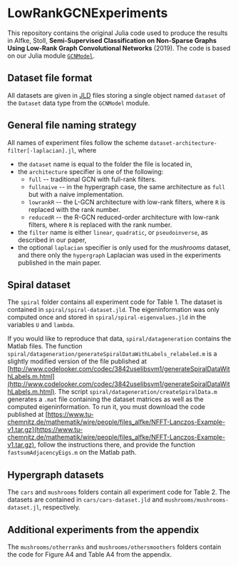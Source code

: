 # LowRankGCNExperiments

This repository contains the original Julia code used to produce the results in Alfke, Stoll, **Semi-Supervised Classification on Non-Sparse Graphs Using Low-Rank Graph Convolutional Networks** (2019). The code is based on our Julia module [``GCNModel``](https://github.com/dominikalfke/GCNModel).


## Dataset file format

All datasets are given in [JLD](https://github.com/JuliaIO/JLD.jl) files storing a single object named ``dataset`` of the ``Dataset`` data type from the ``GCNModel`` module.

## General file naming strategy
All names of experiment files follow the scheme ``dataset-architecture-filter[-laplacian].jl``, where
* the ``dataset`` name is equal to the folder the file is located in,
* the ``architecture`` specifier is one of the following:
	- ``full`` -- traditional GCN with full-rank filters.
	- ``fullnaive`` -- in the hypergraph case, the same architecture as ``full`` but with a naive implementation.
	- ``lowrankR`` -- the L-GCN architecture with low-rank filters, where ``R`` is replaced with the rank number.
	- ``reducedR`` -- the R-GCN reduced-order architecture with low-rank filters, where ``R`` is replaced with the rank number.
* the ``filter`` name is either ``linear``, ``quadratic``, or ``pseudoinverse``, as described in our paper,
* the optional ``laplacian`` specifier is only used for the *mushrooms* dataset, and there only the ``hypergraph`` Laplacian was used in the experiments published in the main paper.

## Spiral dataset
The ``spiral`` folder contains all experiment code for Table 1. The dataset is contained in ``spiral/spiral-dataset.jld``. The eigeninformation was only computed once and stored in ``spiral/spiral-eigenvalues.jld`` in the variables ``U`` and ``lambda``.

If you would like to reproduce that data, ``spiral/datageneration`` contains the Matlab files. The function ``spiral/datageneration/generateSpiralDataWithLabels_relabeled.m`` is a slightly modified version of the file published at [http://www.codelooker.com/codec/3842uselibsvm1/generateSpiralDataWithLabels.m.html](http://www.codelooker.com/codec/3842uselibsvm1/generateSpiralDataWithLabels.m.html). The script ``spiral/datageneration/createSpiralData.m`` generates a ``.mat`` file containing the dataset matrices as well as the computed eigeninformation. To run it, you must download the code published at [https://www.tu-chemnitz.de/mathematik/wire/people/files_alfke/NFFT-Lanczos-Example-v1.tar.gz](https://www.tu-chemnitz.de/mathematik/wire/people/files_alfke/NFFT-Lanczos-Example-v1.tar.gz), follow the instructions there, and provide the function ``fastsumAdjacencyEigs.m`` on the Matlab path.

## Hypergraph datasets

The ``cars`` and ``mushrooms`` folders contain all experiment code for Table 2. The datasets are contained in ``cars/cars-dataset.jld`` and ``mushrooms/mushrooms-dataset.jl``, respectively.

## Additional experiments from the appendix

The ``mushrooms/otherranks`` and ``mushrooms/othersmoothers`` folders contain the code for Figure A4 and Table A4 from the appendix.
